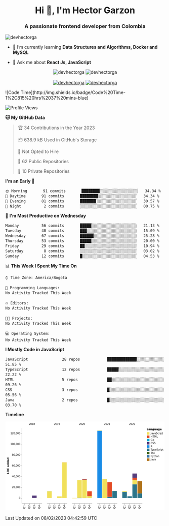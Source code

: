 <h1 align="center">Hi 👋, I'm Hector Garzon</h1>
<h3 align="center">A passionate frontend developer from Colombia</h3>

<p align="left"> <img src="https://komarev.com/ghpvc/?username=devhectorga" alt="devhectorga" /> </p>

- 🌱 I’m currently learning **Data Structures and Algorithms, Docker and MySQL**

- 💬 Ask me about **React Js, JavaScript**

<p align="center"> <img src="https://github-readme-stats.vercel.app/api?username=devhectorga&count_private=true&show_icons=true" alt="devhectorga" /> <img src="https://github-readme-stats.vercel.app/api/top-langs/?username=devhectorga&layout=compact" alt="devhectorga" /></p>

<p align="center">
<a href="https://twitter.com/devhectorga" target="blank"><img align="center" src="https://cdn.jsdelivr.net/npm/simple-icons@3.0.1/icons/twitter.svg" alt="devhectorga" height="20" width="20" /></a>
<a href="https://linkedin.com/in/devhectorga" target="blank"><img align="center" src="https://cdn.jsdelivr.net/npm/simple-icons@3.0.1/icons/linkedin.svg" alt="devhectorga" height="20" width="20" /></a>
</p>
<!--START_SECTION:waka-->
![Code Time](http://img.shields.io/badge/Code%20Time-1%2C815%20hrs%2037%20mins-blue)

![Profile Views](http://img.shields.io/badge/Profile%20Views-0-blue)

**🐱 My GitHub Data** 

> 🏆 34 Contributions in the Year 2023
 > 
> 📦 638.9 kB Used in GitHub's Storage 
 > 
> 🚫 Not Opted to Hire
 > 
> 📜 62 Public Repositories 
 > 
> 🔑 10 Private Repositories  
 > 
**I'm an Early 🐤** 

```text
🌞 Morning       91 commits       ████████░░░░░░░░░░░░░░░░░   34.34 % 
🌆 Daytime       91 commits       ████████░░░░░░░░░░░░░░░░░   34.34 % 
🌃 Evening       81 commits       ███████░░░░░░░░░░░░░░░░░░   30.57 % 
🌙 Night          2 commits       ░░░░░░░░░░░░░░░░░░░░░░░░░   00.75 % 

```
📅 **I'm Most Productive on Wednesday** 

```text
Monday          56 commits       █████░░░░░░░░░░░░░░░░░░░░   21.13 % 
Tuesday         40 commits       ███░░░░░░░░░░░░░░░░░░░░░░   15.09 % 
Wednesday       67 commits       ██████░░░░░░░░░░░░░░░░░░░   25.28 % 
Thursday        53 commits       █████░░░░░░░░░░░░░░░░░░░░   20.00 % 
Friday          29 commits       ██░░░░░░░░░░░░░░░░░░░░░░░   10.94 % 
Saturday         8 commits       ░░░░░░░░░░░░░░░░░░░░░░░░░   03.02 % 
Sunday          12 commits       █░░░░░░░░░░░░░░░░░░░░░░░░   04.53 % 

```


📊 **This Week I Spent My Time On** 

```text
⌚︎ Time Zone: America/Bogota

💬 Programming Languages: 
No Activity Tracked This Week

🔥 Editors: 
No Activity Tracked This Week

🐱‍💻 Projects: 
No Activity Tracked This Week

💻 Operating System: 
No Activity Tracked This Week

```

**I Mostly Code in JavaScript** 

```text
JavaScript               28 repos            █████████████░░░░░░░░░░░░   51.85 % 
TypeScript               12 repos            █████░░░░░░░░░░░░░░░░░░░░   22.22 % 
HTML                     5 repos             ██░░░░░░░░░░░░░░░░░░░░░░░   09.26 % 
CSS                      3 repos             █░░░░░░░░░░░░░░░░░░░░░░░░   05.56 % 
Java                     2 repos             █░░░░░░░░░░░░░░░░░░░░░░░░   03.70 % 

```


**Timeline**

![Chart not found](https://raw.githubusercontent.com/devHectorGa/devHectorGa/master/charts/bar_graph.png) 


 Last Updated on 08/02/2023 04:42:59 UTC
<!--END_SECTION:waka-->
